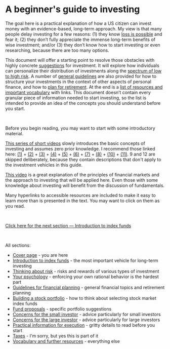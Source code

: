 # A beginner's guide to investing

The goal here is a practical explanation of how a US citizen can invest money with an evidence-based, long-term approach. My view is that many people delay investing for a few reasons: (1) they know [loss is possible](https://www.youtube.com/watch?v=-DT7bX-B1Mg&ab_channel=HubertFarnsworth) and fear it; (2) they don’t fully appreciate the immense long-term benefits of wise investment; and/or (3) they don’t know how to start investing or even researching, because there are too many options.

This document will offer a starting point to resolve those obstacles with highly concrete [suggestions](https://github.com/investindex/Fund/blob/main/README.md) for investment. It will explore how individuals can personalize their distribution of investments along the [spectrum of low to high risk](https://github.com/investindex/Risk). A number of [general guidelines](https://github.com/investindex/Guidelines) are also provided for how to structure your investments in the context of other aspects of personal finance, and how to [plan for retirement](https://github.com/investindex/Guidelines#retirement-planning). At the end is a [list of resources and important vocabulary](https://github.com/investindex/Vocab) with links. This document doesn’t contain every granular piece of information needed to start investing, so the list is intended to provide an idea of the concepts you should understand before you start.

&nbsp;

Before you begin reading, you may want to start with some introductory material.

[This series of short videos](https://www.youtube.com/watch?v=Arz_9WX-pn0&ab_channel=PreetBanerjee) slowly introduces the basic concepts of investing and assumes zero prior knowledge. I recommend those linked here: [(1)](https://www.youtube.com/watch?v=Arz_9WX-pn0&ab_channel=PreetBanerjee) + [(2)](https://www.youtube.com/watch?v=Ne6d-n2jiWo&ab_channel=PreetBanerjee) + [(3)](https://www.youtube.com/watch?v=ACbu4XER_bQ&ab_channel=PreetBanerjee) + [(4)](https://www.youtube.com/watch?v=pAoTC_nkg0Q&ab_channel=PreetBanerjee) + [(5)](https://www.youtube.com/watch?v=M70zAS0rPE8&ab_channel=PreetBanerjee) + [(6)](https://www.youtube.com/watch?v=h9O_x8RhzwE&ab_channel=PreetBanerjee) + [(7)](https://www.youtube.com/watch?v=Jz8ISUefjkw&ab_channel=PreetBanerjee) + [(8)](https://www.youtube.com/watch?v=oqBhf7QphDU&ab_channel=PreetBanerjee) + [(10)](https://www.youtube.com/watch?v=VhtsYTp30Qg&ab_channel=PreetBanerjee) + [(11)](https://www.youtube.com/watch?v=DZMq09drgNg&ab_channel=PreetBanerjee). 9 and 12 are skipped deliberately, because they contain descriptions that don't apply to the investment vehicles in this guide.

[This video](https://www.youtube.com/watch?v=we_7F5N3ByQ&ab_channel=BreakingBadDebt) is a great explanation of the principles of financial markets and the approach to investing that will be applied here. Even those with some knowledge about investing will benefit from the discussion of fundamentals.

Many hyperlinks to accessible resources are included to make it easy to learn more than is presented in the text. You may want to click on them as you read.

&nbsp;

[Click here for the next section — Introduction to index funds](https://github.com/investindex/Index)

&nbsp;

All sections:

* [Cover page](https://github.com/investindex/Intro) - you are here
* [Introduction to index funds](https://github.com/investindex/Index) - the most important vehicle for long-term investing
* [Thinking about risk](https://github.com/investindex/Risk) - risks and rewards of various types of investment
* [Your psychology](https://github.com/investindex/Psychology) - enforcing your own rational behavior is the hardest part
* [Guidelines for financial planning](https://github.com/investindex/Guidelines) - general financial topics and retirement planning
* [Building a stock portfolio](https://github.com/investindex/Portfolio) - how to think about selecting stock market index funds
* [Fund proposals](https://github.com/investindex/Fund/blob/main/README.md) - specific portfolio suggestions
* [Concerns for the small investor](https://github.com/investindex/Small) - advice particularly for small investors
* [Concerns for the large investor](https://github.com/investindex/Large) - advice particularly for large investors
* [Practical information for execution](https://github.com/investindex/Practical) - gritty details to read before you start
* [Taxes](https://github.com/investindex/Taxes) - I'm sorry, but yes this is part of it
* [Vocabulary and further resources](https://github.com/investindex/Vocab) - everything else
